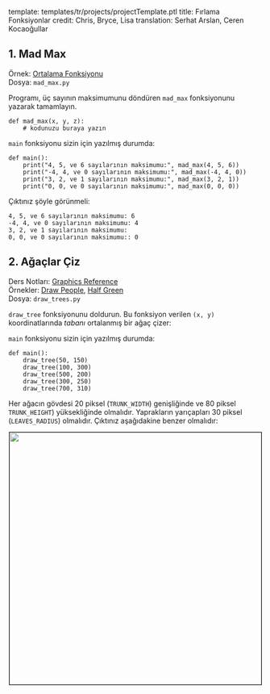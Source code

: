 template: templates/tr/projects/projectTemplate.ptl
title: Fırlama Fonksiyonlar
credit: Chris, Bryce, Lisa
translation: Serhat Arslan, Ceren Kocaoğullar

## 1. Mad Max

Örnek: [Ortalama Fonksiyonu]({{pathToRoot}}tr/projects/averageMethod.html}}) <br/>
Dosya: `mad_max.py`

Programı, üç sayının maksimumunu döndüren `mad_max` fonksiyonunu yazarak tamamlayın.

```
def mad_max(x, y, z):
    # kodunuzu buraya yazın
```

`main` fonksiyonu sizin için yazılmış durumda:

```
def main():
    print("4, 5, ve 6 sayılarının maksimumu:", mad_max(4, 5, 6))
    print("-4, 4, ve 0 sayılarının maksimumu:", mad_max(-4, 4, 0))
    print("3, 2, ve 1 sayılarının maksimumu:", mad_max(3, 2, 1))
    print("0, 0, ve 0 sayılarının maksimumu:", mad_max(0, 0, 0))
```

Çıktınız şöyle görünmeli:

```
4, 5, ve 6 sayılarının maksimumu: 6
-4, 4, ve 0 sayılarının maksimumu: 4
3, 2, ve 1 sayılarının maksimumu:
0, 0, ve 0 sayılarının maksimumu:: 0
```

## 2. Ağaçlar Çiz

Ders Notları: [Graphics Reference]({{pathToRoot}}tr/handouts/graphics.html)<br/>
Örnekler: [Draw People]({{pathToRoot}}tr/projects/drawpeople.html}}),
[Half Green]({{pathToRoot}}tr/projects/halfgreen.html}})<br/>
Dosya: `draw_trees.py`

`draw_tree` fonksiyonunu doldurun. Bu fonksiyon verilen `(x, y)` koordinatlarında _*tabanı*_ ortalanmış bir ağaç çizer:

`main` fonksiyonu sizin için yazılmış durumda:

```
def main():
    draw_tree(50, 150)
    draw_tree(100, 300)
    draw_tree(500, 200)
    draw_tree(300, 250)
    draw_tree(700, 310)

```

Her ağacın gövdesi 20 piksel (`TRUNK_WIDTH`) genişliğinde ve 80 piksel `TRUNK_HEIGHT`) yüksekliğinde olmalıdır. Yaprakların yarıçapları 30 piksel (`LEAVES_RADIUS`) olmalıdır. Çıktınız aşağıdakine benzer olmalıdır:

<center>
  <img style="width:500px;border: 1px solid #000000" src="{{pathToRoot}}img/projects/madmethods/demo.png">
</center>
